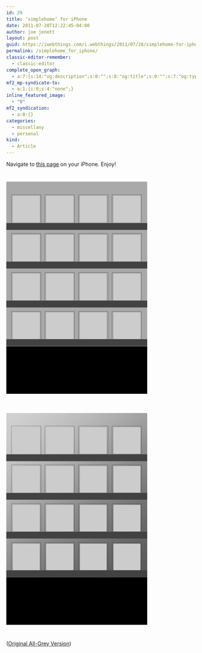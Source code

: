```yaml
---
id: 29
title: ‘simplehome’ for iPhone
date: 2011-07-28T12:22:45-04:00
author: joe jenett
layout: post
guid: https://iwebthings.com/i.webthings/2011/07/28/simplehome-for-iphone/
permalink: /simplehome_for_iphone/
classic-editor-remember:
  - classic-editor
complete_open_graph:
  - a:7:{s:14:"og:description";s:0:"";s:8:"og:title";s:0:"";s:7:"og:type";s:0:"";s:12:"twitter:card";s:7:"summary";s:15:"twitter:creator";s:0:"";s:19:"twitter:description";s:0:"";s:8:"og:image";s:0:"";}
mf2_mp-syndicate-to:
  - a:1:{i:0;s:4:"none";}
inline_featured_image:
  - "0"
mf2_syndication:
  - a:0:{}
categories:
  - miscellany
  - personal
kind:
  - Article
---
```

Navigate to [this page](https://iwebthings.joejenett.com/simplehome_for_iphone/) on your iPhone. Enjoy!

<img style="border: none; margin: 24px 0; width: 375px;" src="/images/simplehome2.png" alt="simplehome2" /> 

<img style="border: none; margin: 24px 0; width: 375px;" src="/images/simplehome3.png" alt="simplehome3" /> 

([Original All-Grey Version](/images/simplehome1.png))